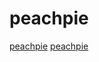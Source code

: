 # peachpie

[peachpie](https://github.com/peachpiecompiler/peachpie)
[peachpie](https://github.com/iolevel/wpdotnet-sdk)
